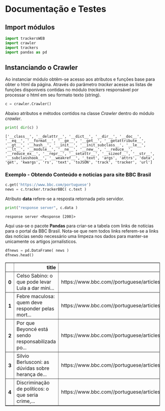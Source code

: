 # Documentação e Testes

## Import módulos


```python
import trackersWEB
import crawler
import trackers
import pandas as pd
```

## Instanciando o Crawler

Ao instanciar módulo obtêm-se acesso aos atributos e funções base para obter o html da página.
Através do parâmetro _tracker_ acesse as listas de funções disponiveis contidas no módulo _trackers_ responsável por 
processar o html em seu formato texto (string).


```python
c = crawler.Crawler()
```

Abaixo atributos e métodos contidos na classe _Crawler_ dentro do módulo _crawler_.


```python
print( dir(c) )
```

    ['__class__', '__delattr__', '__dict__', '__dir__', '__doc__', '__eq__', '__format__', '__ge__', '__get__', '__getattribute__', '__gt__', '__hash__', '__init__', '__init_subclass__', '__le__', '__lt__', '__module__', '__ne__', '__new__', '__reduce__', '__reduce_ex__', '__repr__', '__setattr__', '__sizeof__', '__str__', '__subclasshook__', '__weakref__', '_text', 'args', 'attrs', 'data', 'get', 'kwargs', 'rs', 'text', 'toJSON', 'track', 'tracker', 'url']


### Exemplo - Obtendo Conteúdo e noticias para site BBC Brasil


```python
c.get('https://www.bbc.com/portuguese')
news = c.tracker.trackerBBC( c.text )
```

Atributo **data** refere-se a resposta retornada pelo servidor.


```python
print("response server", c.data )
```

    response server <Response [200]>


Aqui usa-se o pacote **Pandas** para criar-se a tabela com links de notícias para o portal da BBC Brasil. Nota-se que nem todos links referem-se a links das noticias sendo necessário uma limpeza nos dados para manter-se unicamente os artigos jornalísticos.


```python
dfnews = pd.DataFrame( news )
dfnews.head()
```




<div>
<style scoped>
    .dataframe tbody tr th:only-of-type {
        vertical-align: middle;
    }

    .dataframe tbody tr th {
        vertical-align: top;
    }

    .dataframe thead th {
        text-align: right;
    }
</style>
<table border="1" class="dataframe">
  <thead>
    <tr style="text-align: right;">
      <th></th>
      <th>title</th>
      <th>href</th>
    </tr>
  </thead>
  <tbody>
    <tr>
      <th>0</th>
      <td>Celso Sabino: o que pode levar Lula a dar mini...</td>
      <td>https://www.bbc.com//portuguese/articles/c4n4q...</td>
    </tr>
    <tr>
      <th>1</th>
      <td>Febre maculosa: quem deve responder pelas mort...</td>
      <td>https://www.bbc.com//portuguese/articles/c0xe9...</td>
    </tr>
    <tr>
      <th>2</th>
      <td>Por que Beyoncé está sendo responsabilizada po...</td>
      <td>https://www.bbc.com//portuguese/articles/ckvzj...</td>
    </tr>
    <tr>
      <th>3</th>
      <td>Silvio Berlusconi: as dúvidas sobre herança de...</td>
      <td>https://www.bbc.com//portuguese/articles/c997y...</td>
    </tr>
    <tr>
      <th>4</th>
      <td>Discriminação de políticos: o que seria crime,...</td>
      <td>https://www.bbc.com//portuguese/articles/ckrm4...</td>
    </tr>
  </tbody>
</table>
</div>




```python

```
